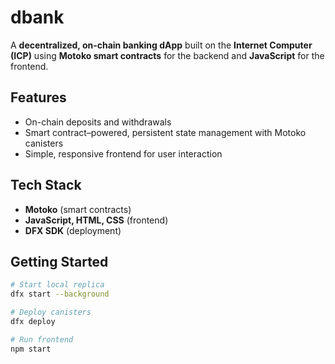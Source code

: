 # dbank  

A **decentralized, on-chain banking dApp** built on the **Internet Computer (ICP)** using **Motoko smart contracts** for the backend and **JavaScript** for the frontend.  

## Features  
- On-chain deposits and withdrawals
- Smart contract–powered, persistent state management with Motoko canisters
- Simple, responsive frontend for user interaction

## Tech Stack  
- **Motoko** (smart contracts)  
- **JavaScript, HTML, CSS** (frontend)  
- **DFX SDK** (deployment)  

## Getting Started  
```bash
# Start local replica
dfx start --background  

# Deploy canisters
dfx deploy  

# Run frontend
npm start
